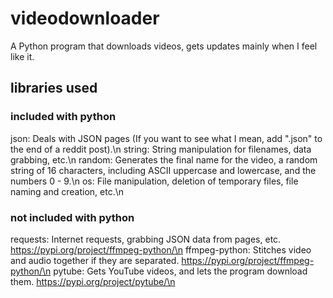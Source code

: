 # videodownloader
A Python program that downloads videos, gets updates mainly when I feel like it.
## libraries used
### included with python
json: Deals with JSON pages (If you want to see what I mean, add ".json" to the end of a reddit post).\n
string: String manipulation for filenames, data grabbing, etc.\n
random: Generates the final name for the video, a random string of 16 characters, including ASCII uppercase and lowercase, and the numbers 0 - 9.\n
os: File manipulation, deletion of temporary files, file naming and creation, etc.\n
### not included with python
requests: Internet requests, grabbing JSON data from pages, etc. https://pypi.org/project/ffmpeg-python/\n
ffmpeg-python: Stitches video and audio together if they are separated. https://pypi.org/project/ffmpeg-python/\n
pytube: Gets YouTube videos, and lets the program download them. https://pypi.org/project/pytube/\n

